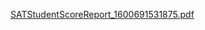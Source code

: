 [SATStudentScoreReport_1600691531875.pdf](https://github.com/user-attachments/files/16429562/SATStudentScoreReport_1600691531875.pdf)
